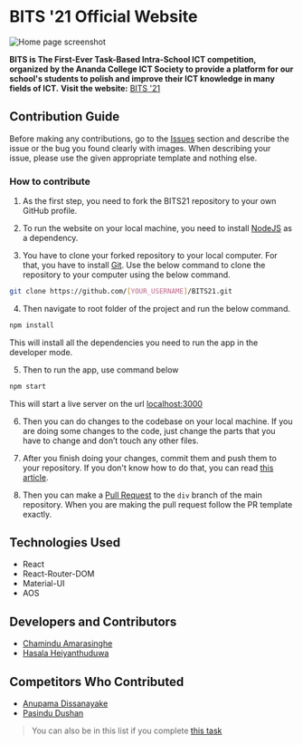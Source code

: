 # BITS '21 Official Website
![Home page screenshot](https://i.imgur.com/bCM0kl3.png)

**BITS is The First-Ever Task-Based Intra-School ICT competition, organized by the Ananda College ICT Society to provide a platform for our school's students to polish and improve their ICT knowledge in many fields of ICT.**
**Visit the website:** [BITS '21](https://bits.acicts.lk/)


## Contribution Guide
Before making any contributions, go to the [Issues](https://github.com/acicts/BITS21/issues) section and describe the issue or the bug you found clearly with images. When describing your issue, please use the given appropriate template and nothing else.

### How to contribute

 1. As the first step, you need to fork the BITS21 repository to your own GitHub profile.

2. To run the website on your local machine, you need to install [NodeJS](https://nodejs.org/en/download/) as a dependency.

3. You have to clone your forked repository to your local computer. For that, you have to install [Git](https://git-scm.com/downloads). Use the below command to clone the repository to your computer using the below command.

```bash
git clone https://github.com/[YOUR_USERNAME]/BITS21.git
```

4. Then navigate to root folder of the project and run the below command.

```bash
npm install
```
	
This will install all the dependencies you need to run the app in the developer mode.

5. Then to run the app, use command below

```bash
npm start
```

This will start a live server on the url [localhost:3000](http://localhost:3000/)
	
6. Then you can do changes to the codebase on your local machine. If you are doing some changes to the code, just change the parts that you have to change and don’t touch any other files.

7. After you finish doing your changes, commit them and push them to your repository. If you don't know how to do that, you can read [this article](https://www.earthdatascience.org/workshops/intro-version-control-git/basic-git-commands/).

8. Then you can make a [Pull Request](https://github.com/acicts/BITS21/pulls) to the `div` branch of the main repository. When you are making the pull request follow the PR template exactly.


## Technologies Used

 - React
 - React-Router-DOM
 - Material-UI
 - AOS


## Developers and Contributors

 - [Chamindu Amarasinghe](https://github.com/chamindujs)
 - [Hasala Heiyanthuduwa](https://github.com/Hasala2002)
 

## Competitors Who Contributed 

 - [Anupama Dissanayake](https://github.com/Hyperx837)
 - [Pasindu Dushan](https://github.com/PasinduDushan)

    

> You can also be in this list if you complete [this task](https://bits.acicts.lk/task/C18)
